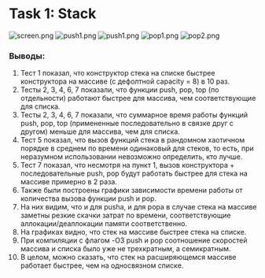 # Task 1: Stack
![screen.png](https://github.com/Danchess17/mipt2024s-3-ishkhanian-d/tree/main/screen.png)
![push1.png](https://github.com/Danchess17/mipt2024s-3-ishkhanian-d/tree/main/push1.png)
![push1.png](https://github.com/Danchess17/mipt2024s-3-ishkhanian-d/tree/main/push2.png)
![pop1.png](https://github.com/Danchess17/mipt2024s-3-ishkhanian-d/tree/main/pop1.png)
![pop2.png](https://github.com/Danchess17/mipt2024s-3-ishkhanian-d/tree/main/pop2.png)
### Выводы:
1) Тест 1 показал, что конструктор стека на списке быстрее конструктора на массиве (с дефолтной capacity = 8) в 10 раз.
2) Тесты 2, 3, 4, 6, 7 показали, что функции push, pop, top (по отдельности) работают быстрее для массива, чем соответствующие для списка.
3) Тесты 2, 3, 4, 6, 7 показали, что суммарное время работы функций push, pop, top (примененные последовательно в связке друг с другом) меньше для массива, чем для списка.
4) Тест 5 показал, что вызов функций стека в рандомном хаотичном порядке в среднем по времени одинаковый для стеков, то есть, при неразумном использовании невозможно определить, кто лучше.
5) Тест 7 показал, что несмотря на пункт 1, вызов конструктора + последовательные push, pop будут работать быстрее для стека на массиве примерно в 2 раза.
6) Также были построены графики зависимости времени работы от количества вызова функции push и pop.
7) На них видим, что и для pusha, и для popa в случае стека на массиве заметны резкие скачки затрат по времени, соответствующие аллокации/деаллокации памяти соответственно.
8) На графиках видно, что стек на массиве быстрее стека на списке.
9) При компиляции c флагом -O3 push и pop соотношение скоростей массива и списка было уже не трехкратным, а семикратным. 
10) В целом, можно сказать, что стек на расширяющемся массиве работает быстрее, чем на односвязном списке.
